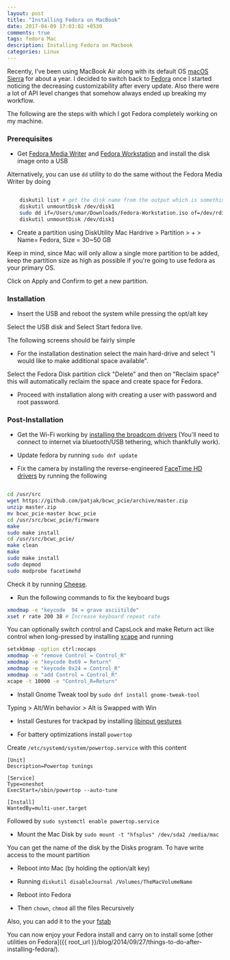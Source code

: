 ```yaml
---
layout: post
title: "Installing Fedora on MacBook"
date: 2017-04-09 17:03:02 +0530
comments: true
tags: fedora Mac
description: Installing Fedora on Macbook
categories: Linux
---
```


Recently, I've been using MacBook Air along with its default OS [macOS Sierra](https://www.apple.com/in/macos/sierra/) for about a year.
I decided to switch back to [Fedora](https://getfedora.org/) once I started noticing the decreasing customizability after every update.
Also there were a lot of API level changes that somehow always ended up breaking my workflow.<!-- more -->

The following are the steps with which I got Fedora completely working on my machine.

### Prerequisites

- Get [Fedora Media Writer](https://getfedora.org/fmw/FedoraMediaWriter-osx-4.0.8.dmg) and [Fedora Workstation](https://download.fedoraproject.org/pub/fedora/linux/releases/25/Workstation/x86_64/iso/Fedora-Workstation-Live-x86_64-25-1.3.iso) and install the disk image onto a USB

Alternatively, you can use `dd` utility to do the same without the Fedora Media Writer by doing
```bash

    diskutil list # get the disk name from the output which is something like /dev/disk1
    diskutil unmountDisk /dev/disk1
    sudo dd if=/Users/umar/Downloads/Fedora-Workstation.iso of=/dev/rdisk1 bs=512k # notice the prepended r in the disk name
    diskutil unmountDisk /dev/disk1
```
- Create a partition using DiskUtility
Mac Hardrive > Partition > + >  Name= Fedora, Size = 30~50 GB

Keep in mind, since Mac will only allow a single more partition to be added, keep the partition size as high as possible if you're going to use fedora as your primary OS.

Click on Apply and Confirm to get a new partition.

### Installation

- Insert the USB and reboot the system while pressing the opt/alt key

Select the USB disk and Select Start fedora live.

The following screens should be fairly simple

- For the installation destination select the main hard-drive and select "I would like to make additional space available".

Select the Fedora Disk partition click "Delete" and then on "Reclaim space" this will automatically reclaim the space and create space for Fedora.

- Proceed with installation along with creating a user with password and root password.


### Post-Installation

- Get the Wi-Fi working by [installing the broadcom drivers](https://gist.github.com/jamespamplin/7a803fd5be61d4f93e0c5dcdea3f99ee)
  (You'll need to connect to internet via bluetooth/USB tethering, which thankfully work).

- Update fedora by running `sudo dnf update`

- Fix the camera by installing the reverse-engineered [FaceTime HD drivers](https://github.com/patjak/bcwc_pcie) by running the following

```bash

cd /usr/src
wget https://github.com/patjak/bcwc_pcie/archive/master.zip
unzip master.zip
mv bcwc_pcie-master bcwc_pcie
cd /usr/src/bcwc_pcie/firmware
make
sudo make install
cd /usr/src/bcwc_pcie/
make clean
make
sudo make install
sudo depmod
sudo modprobe facetimehd

```
Check it by running [Cheese](https://wiki.gnome.org/Apps/Cheese).


- Run the following commands to fix the keyboard bugs
```bash
xmodmap -e "keycode  94 = grave asciitilde"
xset r rate 200 38 # Increase keyboard repeat rate
```
You can optionally switch control and CapsLock and make Return act like control when long-pressed by installing [xcape](https://github.com/alols/xcape)
and running

```bash
setxkbmap -option ctrl:nocaps
xmodmap -e "remove Control = Control_R"
xmodmap -e "keycode 0x69 = Return"
xmodmap -e "keycode 0x24 = Control_R"
xmodmap -e "add Control = Control_R"
xcape -t 10000 -e "Control_R=Return"
```

- Install Gnome Tweak tool by `sudo dnf install gnome-tweak-tool`

Typing > Alt/Win behavior > Alt is Swapped with Win

- Install Gestures for trackpad by installing [libinput gestures](https://github.com/bulletmark/libinput-gestures)

- For battery optimizations install `powertop`

Create `/etc/systemd/system/powertop.service` with this content

```
[Unit]
Description=Powertop tunings

[Service]
Type=oneshot
ExecStart=/sbin/powertop --auto-tune

[Install]
WantedBy=multi-user.target
```
Followed by `sudo systemctl enable powertop.service`

- Mount the Mac Disk by `sudo mount -t "hfsplus" /dev/sda2 /media/mac`

You can get the name of the disk by the Disks program. To have write access to the mount partition

- Reboot into Mac (by holding the option/alt key)

- Running `diskutil disableJournal /Volumes/TheMacVolumeName`

- Reboot into Fedora

- Then `chown`, `chmod` all the files Recursively

Also, you can add it to the your [fstab](https://help.ubuntu.com/community/Fstab)

You can now enjoy your Fedora install and carry on to install some [other utilities on Fedora]({{ root_url }}/blog/2014/09/27/things-to-do-after-installing-fedora/).

